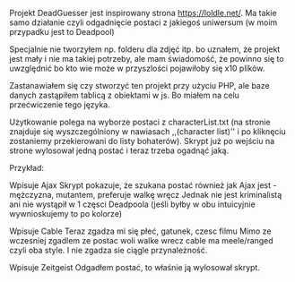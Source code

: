 Projekt DeadGuesser jest inspirowany strona https://loldle.net/. Ma takie samo działanie czyli
odgadnięcie postaci z jakiegoś uniwersum (w moim przypadku jest to Deadpool)

Specjalnie nie tworzyłem np. folderu dla zdjęć itp. bo uznałem, że projekt jest mały i nie ma takiej potrzeby, ale
mam świadomość, że powinno się to uwzględnić bo kto wie może w przyszlości pojawiłoby się x10 plików.

Zastanawiałem się czy stworzyć ten projekt przy użyciu PHP, ale baze danych zastąpiłem tablicą z obiektami w js.
Bo miałem na celu przećwiczenie tego języka.

Użytkowanie polega na wyborze postaci z characterList.txt (na stronie znajduje się wyszczególniony w nawiasach ,,(character list)''
i po kliknęciu zostaniemy przekierowani do listy bohaterów).
Skrypt już po wejściu na strone wylosował jedną postać i teraz trzeba ogadnąć jaką.

Przykład:

Wpisuje Ajax
Skrypt pokazuje, że szukana postać również jak Ajax jest - mężczyzna, mutantem, preferuje walkę wręcz
Jednak nie jest kriminalistą ani nie wystąpił w 1 częsci Deadpoola (jeśli byłby w obu intuicyjnie wywnioskujemy to po kolorze)

Wpisuje Cable
Teraz zgadza mi się płeć, gatunek, czesc filmu
Mimo ze wczesniej zgadlem ze postac woli walke wrecz cable ma meele/ranged czyli oba style.
I nie zgadza sie ciągle przynależność.

Wpisuje Zeitgeist
Odgadłem postać, to właśnie ją wylosował skrypt.
